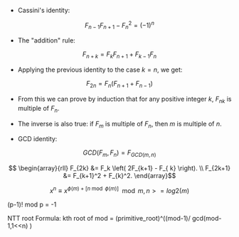 
* Cassini's identity:

$$F_{n-1} F_{n+1} - F_n^2 = (-1)^n$$

* The "addition" rule:

$$F_{n+k} = F_k F_{n+1} + F_{k-1} F_n$$

* Applying the previous identity to the case $k = n$, we get:

$$F_{2n} = F_n (F_{n+1} + F_{n-1})$$

* From this we can prove by induction that for any positive integer $k$,  $F_{nk}$ is multiple of $F_n$.

* The inverse is also true: if $F_m$ is multiple of $F_n$, then $m$ is multiple of $n$.

* GCD identity:

$$GCD(F_m, F_n) = F_{GCD(m, n)}$$

$$ \begin{array}{rll}
                        F_{2k} &= F_k \left( 2F_{k+1} - F_{
  k} \right). \\
                        F_{2k+1} &= F_{k+1}^2 + F_{k}^2.
\end{array}$$

$$x^{
  n}\equiv x^{
  \phi(m) + [n \bmod \phi(m)]} \mod m  , n>=log2(m)$$


(p-1)! mod p = -1


NTT root Formula:
kth root of mod = (primitive_root)^((mod-1)/ gcd(mod-1,1<<n) )

<!-- 	\subsection{
  Labeled unrooted trees
}
-- > Labeled unrooted trees :
\#on $n$ vertices : $n ^
{ n - 2 } $ \\

\#on $k$ existing trees of size $n_i$
    : $n_1n_2\cdots n_k n ^
{ k - 2 } $ \\

\#with degrees $d_i$ : $(n - 2) ! / ((d_1 - 1) ! \cdots(d_n - 1) !) $

                        with k components
          -
          k * (n ^ (n - k - 1))

                  Kirchoff thm
          - number of spanning trees of any given graph =
    Cofactor_of_any_element(Degree_matrix - Adjacecy_matrix)

        Total number of partitions of $n$ distinct elements.$B(n) = $ $1,
                                                  1, 2, 5, 15, 52, 203, 877,
                                                  4140,
                                                  21147, \dots$.For $p$ prime,
		\[B(p ^ m + n)\equiv mB(n) + B(n + 1) \pmod { p } \]
